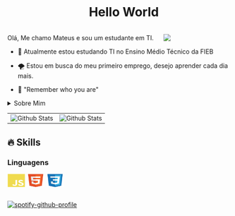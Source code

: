 <div id="user-content-toc">
  <ul align="center">
    <summary><h1 style="display: inline-block">Hello World</h1></summary>
</div>
<img align="right" width="150" src="https://count.getloli.com/get/@:mateuscordeiro011?theme=rule34">  

<p>
  Olá, Me chamo Mateus e sou um estudante em TI.

  - 🌹 Atualmente estou estudando TI no Ensino Médio Técnico da FIEB

  - 🌪️ Estou em busca do meu primeiro emprego, desejo aprender cada dia mais.

  - 👑 "Remember who you are"
</p>

<details>
  <summary>Sobre Mim</summary>

  - 💬 Tenho 16 anos e atualmente moro no Brasil, estou estudando SQL, Python, Java, JS, Node.js, React e Powerbi. Também faço lives nas horas vagas, tanto na twich quanto no tik tok, o que me ajudou a desenvolver habilidades importantes como criatividade e comunicação.

  - ⚡ Gosto de assistir Futebol e UFC, sou um cinéfilo e passo a maior parte do tempo ouvindo musica! Torcedor fanático do Athletico Paranaense e Borussia Dortmund 
</details>

<table>
  <tr>
    <td>
      <img
        align="left"
        src="https://github-readme-stats.vercel.app/api?username=mateuscordeiro011&theme=dark&hide_border=false&include_all_commits=true"
        alt="Github Stats"
      />
    </td>
    <td>
      <img
        align="left"
        src="https://github-readme-stats.vercel.app/api/top-langs/?username=mateuscordeiro011&theme=dark&hide_border=false&include_all_commits=true&count_private=true&layout=compact"
        alt="Github Stats"
      />
    </td>
   </tr>
</table>

## 🔥 Skills
  <div style="flex-basis: 48%;">
    <h3>Linguagens</h3>
  <img align="center" alt="Js" height="30" width="40" src="https://raw.githubusercontent.com/devicons/devicon/master/icons/javascript/javascript-plain.svg">
  <img align="center" alt="HTML" height="30" width="40" src="https://raw.githubusercontent.com/devicons/devicon/master/icons/html5/html5-original.svg">
  <img align="center" alt="CSS" height="30" width="40" src="https://raw.githubusercontent.com/devicons/devicon/master/icons/css3/css3-original.svg">
  </div>
 
<br>


[![spotify-github-profile](https://spotify-github-profile.vercel.app/api/view?uid=890lran7g3f7zcqi3ov6un7fx&cover_image=true&theme=default&show_offline=false&background_color=000000&interchange=true&bar_color_cover=false&bar_color=ff0000)](https://github.com/kittinan/spotify-github-profile)
